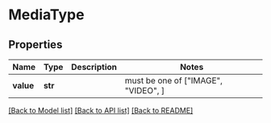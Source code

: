 # MediaType


## Properties
Name | Type | Description | Notes
------------ | ------------- | ------------- | -------------
**value** | **str** |  |  must be one of ["IMAGE", "VIDEO", ]

[[Back to Model list]](../README.md#documentation-for-models) [[Back to API list]](../README.md#documentation-for-api-endpoints) [[Back to README]](../README.md)



